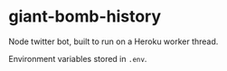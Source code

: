 # giant-bomb-history

Node twitter bot, built to run on a Heroku worker thread.

Environment variables stored in `.env`.
